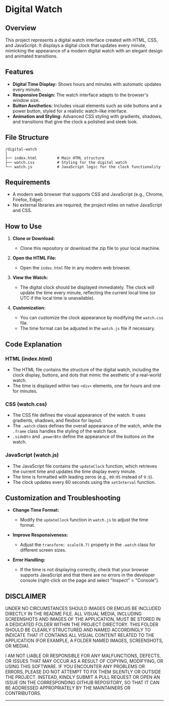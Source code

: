 # Digital Watch

## Overview

This project represents a digital watch interface created with HTML, CSS, and JavaScript. 
It displays a digital clock that updates every minute, mimicking the appearance of a modern 
digital watch with an elegant design and animated transitions.

## Features

* **Digital Time Display:** Shows hours and minutes with automatic updates every minute.
* **Responsive Design:** The watch interface adapts to the browser's window size.
* **Button Aesthetics:** Includes visual elements such as side buttons and a power button, styled for a realistic watch-like interface.
* **Animation and Styling:** Advanced CSS styling with gradients, shadows, and transitions that give the clock a polished and sleek look.

## File Structure

```
/digital-watch
│
├── index.html         # Main HTML structure
├── watch.css          # Styling for the digital watch
└── watch.js           # JavaScript logic for the clock functionality
```

## Requirements

* A modern web browser that supports CSS and JavaScript (e.g., Chrome, Firefox, Edge).
* No external libraries are required; the project relies on native JavaScript and CSS.

## How to Use

1. **Clone or Download:**

   * Clone this repository or download the zip file to your local machine.

2. **Open the HTML File:**

   * Open the `index.html` file in any modern web browser.

3. **View the Watch:**

   * The digital clock should be displayed immediately. The clock will update the time every minute, reflecting the current local time (or UTC if the local time is unavailable).

4. **Customization:**

   * You can customize the clock appearance by modifying the `watch.css` file.
   * The time format can be adjusted in the `watch.js` file if necessary.

## Code Explanation

### HTML (index.html)

* The HTML file contains the structure of the digital watch, including the clock display, buttons, and dots that mimic the aesthetic of a real-world watch.
* The time is displayed within two `<div>` elements, one for hours and one for minutes.

### CSS (watch.css)

* The CSS file defines the visual appearance of the watch. It uses gradients, shadows, and flexbox for layout.
* The `.watch` class defines the overall appearance of the watch, while the `.frame` class handles the styling of the watch face.
* `.sideBtn` and `.powerBtn` define the appearance of the buttons on the watch.

### JavaScript (watch.js)

* The JavaScript file contains the `updateClock` function, which retrieves the current time and updates the time display every minute.
* The time is formatted with leading zeros (e.g., `09:05` instead of `9:5`).
* The clock updates every 60 seconds using the `setInterval` function.

## Customization and Troubleshooting

* **Change Time Format:**

  * Modify the `updateClock` function in `watch.js` to adjust the time format.

* **Improve Responsiveness:**

  * Adjust the `transform: scale(0.7)` property in the `.watch` class for different screen sizes.

* **Error Handling:**

  * If the time is not displaying correctly, check that your browser supports JavaScript
    and that there are no errors in the developer console (right-click on the page and select "Inspect" > "Console").

## DISCLAIMER

UNDER NO CIRCUMSTANCES SHOULD IMAGES OR EMOJIS BE INCLUDED DIRECTLY 
IN THE README FILE. ALL VISUAL MEDIA, INCLUDING SCREENSHOTS AND IMAGES 
OF THE APPLICATION, MUST BE STORED IN A DEDICATED FOLDER WITHIN THE 
PROJECT DIRECTORY. THIS FOLDER SHOULD BE CLEARLY STRUCTURED AND NAMED 
ACCORDINGLY TO INDICATE THAT IT CONTAINS ALL VISUAL CONTENT RELATED TO 
THE APPLICATION (FOR EXAMPLE, A FOLDER NAMED IMAGES, SCREENSHOTS, OR MEDIA).

I AM NOT LIABLE OR RESPONSIBLE FOR ANY MALFUNCTIONS, DEFECTS, OR ISSUES 
THAT MAY OCCUR AS A RESULT OF COPYING, MODIFYING, OR USING THIS SOFTWARE. 
IF YOU ENCOUNTER ANY PROBLEMS OR ERRORS, PLEASE DO NOT ATTEMPT TO FIX THEM 
SILENTLY OR OUTSIDE THE PROJECT. INSTEAD, KINDLY SUBMIT A PULL REQUEST 
OR OPEN AN ISSUE ON THE CORRESPONDING GITHUB REPOSITORY, SO THAT IT CAN 
BE ADDRESSED APPROPRIATELY BY THE MAINTAINERS OR CONTRIBUTORS.

---

